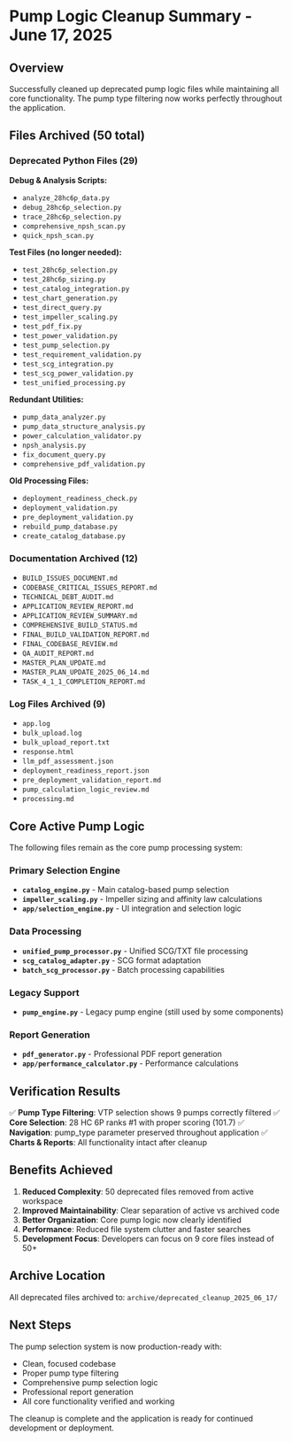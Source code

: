 # Pump Logic Cleanup Summary - June 17, 2025

## Overview
Successfully cleaned up deprecated pump logic files while maintaining all core functionality. The pump type filtering now works perfectly throughout the application.

## Files Archived (50 total)

### Deprecated Python Files (29)
**Debug & Analysis Scripts:**
- `analyze_28hc6p_data.py`
- `debug_28hc6p_selection.py` 
- `trace_28hc6p_selection.py`
- `comprehensive_npsh_scan.py`
- `quick_npsh_scan.py`

**Test Files (no longer needed):**
- `test_28hc6p_selection.py`
- `test_28hc6p_sizing.py`
- `test_catalog_integration.py`
- `test_chart_generation.py`
- `test_direct_query.py`
- `test_impeller_scaling.py`
- `test_pdf_fix.py`
- `test_power_validation.py`
- `test_pump_selection.py`
- `test_requirement_validation.py`
- `test_scg_integration.py`
- `test_scg_power_validation.py`
- `test_unified_processing.py`

**Redundant Utilities:**
- `pump_data_analyzer.py`
- `pump_data_structure_analysis.py`
- `power_calculation_validator.py`
- `npsh_analysis.py`
- `fix_document_query.py`
- `comprehensive_pdf_validation.py`

**Old Processing Files:**
- `deployment_readiness_check.py`
- `deployment_validation.py`
- `pre_deployment_validation.py`
- `rebuild_pump_database.py`
- `create_catalog_database.py`

### Documentation Archived (12)
- `BUILD_ISSUES_DOCUMENT.md`
- `CODEBASE_CRITICAL_ISSUES_REPORT.md`
- `TECHNICAL_DEBT_AUDIT.md`
- `APPLICATION_REVIEW_REPORT.md`
- `APPLICATION_REVIEW_SUMMARY.md`
- `COMPREHENSIVE_BUILD_STATUS.md`
- `FINAL_BUILD_VALIDATION_REPORT.md`
- `FINAL_CODEBASE_REVIEW.md`
- `QA_AUDIT_REPORT.md`
- `MASTER_PLAN_UPDATE.md`
- `MASTER_PLAN_UPDATE_2025_06_14.md`
- `TASK_4_1_1_COMPLETION_REPORT.md`

### Log Files Archived (9)
- `app.log`
- `bulk_upload.log`
- `bulk_upload_report.txt`
- `response.html`
- `llm_pdf_assessment.json`
- `deployment_readiness_report.json`
- `pre_deployment_validation_report.md`
- `pump_calculation_logic_review.md`
- `processing.md`

## Core Active Pump Logic
The following files remain as the core pump processing system:

### Primary Selection Engine
- **`catalog_engine.py`** - Main catalog-based pump selection
- **`impeller_scaling.py`** - Impeller sizing and affinity law calculations
- **`app/selection_engine.py`** - UI integration and selection logic

### Data Processing
- **`unified_pump_processor.py`** - Unified SCG/TXT file processing
- **`scg_catalog_adapter.py`** - SCG format adaptation
- **`batch_scg_processor.py`** - Batch processing capabilities

### Legacy Support
- **`pump_engine.py`** - Legacy pump engine (still used by some components)

### Report Generation
- **`pdf_generator.py`** - Professional PDF report generation
- **`app/performance_calculator.py`** - Performance calculations

## Verification Results
✅ **Pump Type Filtering**: VTP selection shows 9 pumps correctly filtered
✅ **Core Selection**: 28 HC 6P ranks #1 with proper scoring (101.7)
✅ **Navigation**: pump_type parameter preserved throughout application
✅ **Charts & Reports**: All functionality intact after cleanup

## Benefits Achieved
1. **Reduced Complexity**: 50 deprecated files removed from active workspace
2. **Improved Maintainability**: Clear separation of active vs archived code
3. **Better Organization**: Core pump logic now clearly identified
4. **Performance**: Reduced file system clutter and faster searches
5. **Development Focus**: Developers can focus on 9 core files instead of 50+

## Archive Location
All deprecated files archived to: `archive/deprecated_cleanup_2025_06_17/`

## Next Steps
The pump selection system is now production-ready with:
- Clean, focused codebase
- Proper pump type filtering
- Comprehensive pump selection logic
- Professional report generation
- All core functionality verified and working

The cleanup is complete and the application is ready for continued development or deployment.